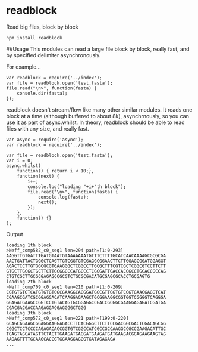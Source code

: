 readblock
============
Read big files, block by block

```
npm install readblock
```

##Usage
This modules can read a large file block by block, really fast, and by specified delimiter asynchronously.

For example...
```
var readblock = require('../index');
var file = readblock.open('test.fasta');
file.read("\n>", function(fasta) {
    console.dir(fasta);
});
```

readblock doesn't stream/flow like many other similar modules. It reads one block at a time (although buffered to about 8k), 
asynchrnously, so you can use it as part of async.whilst. In theory, readblock should be able to read files with any
size, and really fast.

```
var async = require('async');
var readblock = require('../index');

var file = readblock.open('test.fasta');
var i = 0;
async.whilst(
    function() { return i < 10;},
    function(next) {
        i++;
        console.log("loading "+i+"th block");
        file.read("\n>", function(fasta) {
            console.log(fasta);
            next();
        });
    },
    function() {}
);
```

Output

```
loading 1th block
>Neff_comp582_c0_seq1 len=294 path=[1:0-293]
AAGGTTGTGATTTGATGTAATGTAAAAAAATGTTTCTTTTGCATCAACAAAAGCGCGCGA
AACTGATTACTGGGCTCAGTTGTCGGTGTCGAGGCGGAACTTCTTGGAGCGGATGGAGGT
AGACTCCTTGTGGCGCGTGAAGGGCTCGGCCTTGCGCTTTCGTCGCTCGGCGTCCTTCTT
GTGCTTGCGCTGCTTCTTGCGGGCCATGGCCTCGGGATTGACCACGGCCTGCACCGCCAG
CTGTCGCTTGCGCGAGAGCCGCGTCTGCGCGACATGCGAGCGCACCTGCGAGTG
loading 2th block
>Neff_comp709_c0_seq1 len=210 path=[1:0-209]
CGTGTGTGTCATGTGTGTCGCGAAGGCAGGGATGGCGTTGGTGTCGGTGAACGAGGTCAT
CGAAGCGATCGCGGAGGACATCAAGGAGAAGCTGCGGAAGGCGGTGGTCGGGGTCAGGGA
GGAGATGAAGCCGGTCCTGTACAGTGCGGAGGCCGACCGCGGCGAAGGAGAGATCGATGA
CGACGACGACCAAGAGGACGAGGGGCTGGG
loading 3th block
>Neff_comp572_c0_seq1 len=221 path=[199:0-220]
GCAGCAGAAGCGGAGGAAGGAGACCTTCACGGGCTTCTTCCGACGGCGACTCGACAGCGG
CGGCTCCTCCCCAGAGACACCGGTGTCGGCCATCGCCGCCAAGGCCGCCGAAGACATTGC
TGAGTAGCATAGTTCTACTTGAAGATGAGGATGAAGATGATGAAGACGGAGAAGAAGTAG
AAGAGTTTTGCAAGCACCGTGGAAGGAGGGTGATAGAGAGA
...
```

